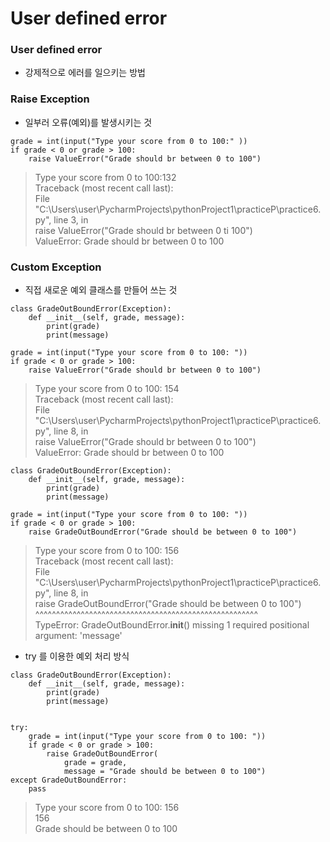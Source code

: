 User defined error
==

### User defined error
+ 강제적으로 에러를 일으키는 방법


### Raise Exception
+ 일부러 오류(예외)를 발생시키는 것
```
grade = int(input("Type your score from 0 to 100:" ))
if grade < 0 or grade > 100:
    raise ValueError("Grade should br between 0 to 100")
```
> Type your score from 0 to 100:132   
> Traceback (most recent call last):   
>  File "C:\Users\user\PycharmProjects\pythonProject1\practiceP\practice6.py", line 3, in <module>   
>    raise ValueError("Grade should br between 0 ti 100")   
> ValueError: Grade should br between 0 to 100


### Custom Exception
+ 직접 새로운 예외 클래스를 만들어 쓰는 것
```
class GradeOutBoundError(Exception):
    def __init__(self, grade, message):
        print(grade)
        print(message)

grade = int(input("Type your score from 0 to 100: "))
if grade < 0 or grade > 100:
    raise ValueError("Grade should br between 0 to 100")
```
>
>Type your score from 0 to 100: 154   
>Traceback (most recent call last):   
>  File "C:\Users\user\PycharmProjects\pythonProject1\practiceP\practice6.py", line 8, in <module>   
>    raise ValueError("Grade should br between 0 to 100")   
>ValueError: Grade should br between 0 to 100


```
class GradeOutBoundError(Exception):
    def __init__(self, grade, message):
        print(grade)
        print(message)

grade = int(input("Type your score from 0 to 100: "))
if grade < 0 or grade > 100:
    raise GradeOutBoundError("Grade should be between 0 to 100")
```
>Type your score from 0 to 100: 156   
>Traceback (most recent call last):   
>  File "C:\Users\user\PycharmProjects\pythonProject1\practiceP\practice6.py", line 8, in <module>    
>    raise GradeOutBoundError("Grade should be between 0 to 100")    
>          ^^^^^^^^^^^^^^^^^^^^^^^^^^^^^^^^^^^^^^^^^^^^^^^^^^^^^^     
>TypeError: GradeOutBoundError.__init__() missing 1 required positional argument: 'message'


+ try 를 이용한 예외 처리 방식
```
class GradeOutBoundError(Exception):
    def __init__(self, grade, message):
        print(grade)
        print(message)


try:
    grade = int(input("Type your score from 0 to 100: "))
    if grade < 0 or grade > 100:
        raise GradeOutBoundError(
            grade = grade,
            message = "Grade should be between 0 to 100")
except GradeOutBoundError:
    pass
```
>Type your score from 0 to 100: 156   
>156   
>Grade should be between 0 to 100
